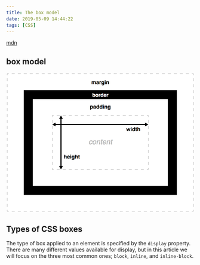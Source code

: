 ```yaml
---
title: The box model
date: 2019-05-09 14:44:22
tags: [CSS]
---
```

[mdn](https://developer.mozilla.org/en-US/docs/Learn/CSS/Introduction_to_CSS/Box_model)

## box model

![](https://raw.githubusercontent.com/alex6liu/blog-images/master/html%26css/box-model.png)

## Types of CSS boxes

The type of box applied to an element is specified by the `display` property. There are many different values available for display, but in this article we will focus on the three most common ones; `block`, `inline`, and `inline-block`.